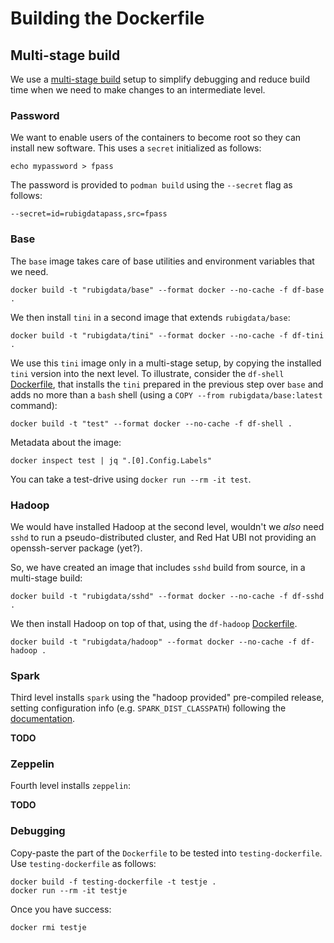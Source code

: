 # Building the Dockerfile

## Multi-stage build

We use a [multi-stage build][msb] setup to simplify debugging and
reduce build time when we need to make changes to an intermediate
level.

### Password

We want to enable users of the containers to become root so they can
install new software. This uses a `secret` initialized as follows:

    echo mypassword > fpass

The password is provided to `podman build` using the `--secret` flag as follows:

    --secret=id=rubigdatapass,src=fpass

### Base

The `base` image takes care of base utilities and environment
variables that we need.

	docker build -t "rubigdata/base" --format docker --no-cache -f df-base .

We then install `tini` in a second image that extends `rubigdata/base`:

	docker build -t "rubigdata/tini" --format docker --no-cache -f df-tini .

We use this `tini` image only in a multi-stage setup, by copying the
installed `tini` version into the next level. To illustrate, consider
the `df-shell` [Dockerfile](df-shell), that installs the `tini`
prepared in the previous step over `base` and adds no more than a
`bash` shell (using a `COPY --from rubigdata/base:latest` command):

    docker build -t "test" --format docker --no-cache -f df-shell .
	
Metadata about the image:

    docker inspect test | jq ".[0].Config.Labels"

You can take a test-drive using `docker run --rm -it test`.

### Hadoop

We would have installed Hadoop at the second level, wouldn't we _also_
need `sshd` to run a pseudo-distributed cluster, and Red Hat UBI not
providing an openssh-server package (yet?).

So, we have created an image that includes `sshd` build from source,
in a multi-stage build:

    docker build -t "rubigdata/sshd" --format docker --no-cache -f df-sshd .

We then install Hadoop on top of that, using the `df-hadoop` [Dockerfile](df-hadoop).

    docker build -t "rubigdata/hadoop" --format docker --no-cache -f df-hadoop .

### Spark

Third level installs `spark` using the "hadoop provided" pre-compiled release,
setting configuration info (e.g. `SPARK_DIST_CLASSPATH`) following the 
[documentation](https://spark.apache.org/docs/latest/hadoop-provided.html).


__TODO__

### Zeppelin

Fourth level installs `zeppelin`:

__TODO__


### Debugging

Copy-paste the part of the `Dockerfile` to be tested into `testing-dockerfile`.
Use `testing-dockerfile` as follows:

    docker build -f testing-dockerfile -t testje .
    docker run --rm -it testje

Once you have success:

    docker rmi testje

[msb]: https://docs.docker.com/develop/develop-images/multistage-build/ "Multistage-build documentation"
